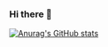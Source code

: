 ### Hi there 👋

[![Anurag's GitHub stats](https://github-readme-stats.vercel.app/api?username=R4mel)](https://github.com/anuraghazra/github-readme-stats)
<!--
**R4mel/R4mel** is a ✨ _special_ ✨ repository because its `README.md` (this file) appears on your GitHub profile.

Here are some ideas to get you started:

- 🔭 I’m currently working on ...
- 🌱 I’m currently learning ...
- 👯 I’m looking to collaborate on ...
- 🤔 I’m looking for help with ...
- 💬 Ask me about ...
- 📫 How to reach me: ...
- 😄 Pronouns: ...
- ⚡ Fun fact: ...
-->
